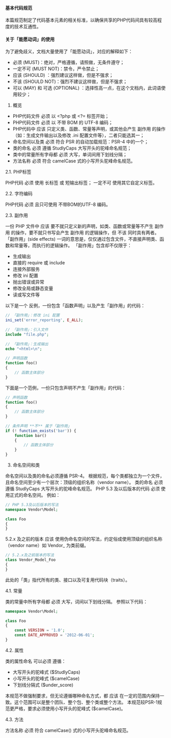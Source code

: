 #### 基本代码规范

本篇规范制定了代码基本元素的相关标准，以确保共享的PHP代码间具有较高程度的技术互通性。

#### 关于「能愿动词」的使用

为了避免歧义，文档大量使用了「能愿动词」，对应的解释如下：

* 必须 (MUST)：绝对，严格遵循，请照做，无条件遵守；
* 一定不可 (MUST NOT)：禁令，严令禁止；
* 应该 (SHOULD) ：强烈建议这样做，但是不强求；
* 不该 (SHOULD NOT)：强烈不建议这样做，但是不强求；
* 可以 (MAY) 和 可选 (OPTIONAL) ：选择性高一点，在这个文档内，此词语使用较少；

1. 概览

* PHP代码文件 必须 以 <?php 或 <?= 标签开始；
* PHP代码文件 必须 以 不带 BOM 的 UTF-8 编码；
* PHP代码中 应该 只定义类、函数、常量等声明，或其他会产生 副作用 的操作（如：生成文件输出以及修改 .ini 配置文件等），二者只能选其一；
* 命名空间以及类 必须 符合 PSR 的自动加载规范：PSR-4 中的一个；
* 类的命名 必须 遵循 StudlyCaps 大写开头的驼峰命名规范；
* 类中的常量所有字母都 必须 大写，单词间用下划线分隔；
* 方法名称 必须 符合 camelCase 式的小写开头驼峰命名规范。

2.1. PHP标签

PHP代码 必须 使用 <?php ?> 长标签 或 <?= ?> 短输出标签； 一定不可 使用其它自定义标签。

2.2. 字符编码

PHP代码 必须 且只可使用 不带BOM的UTF-8 编码。

2.3. 副作用

一份 PHP 文件中 应该 要不就只定义新的声明，如类、函数或常量等不产生 副作用 的操作，要不就只书写会产生 副作用 的逻辑操作，但 不该 同时具有两者。
「副作用」(side effects) 一词的意思是，仅仅通过包含文件，不直接声明类、函数和常量等，而执行的逻辑操作。
「副作用」包含却不仅限于：

* 生成输出
* 直接的 require 或 include
* 连接外部服务
* 修改 ini 配置
* 抛出错误或异常
* 修改全局或静态变量
* 读或写文件等

以下是一个 反例，一份包含「函数声明」以及产生「副作用」的代码：


```php
// 「副作用」：修改 ini 配置
ini_set('error_reporting', E_ALL);
 
// 「副作用」：引入文件
include "file.php";
 
// 「副作用」：生成输出
echo "<html>\n";
 
// 声明函数
function foo()
{
    // 函数主体部分
}
```

下面是一个范例，一份只包含声明不产生「副作用」的代码：

```php
// 声明函数
function foo()
{
    // 函数主体部分
}
 
// 条件声明 **不** 属于「副作用」
if (! function_exists('bar')) {
    function bar()
    {
        // 函数主体部分
    }
}
```


3. 命名空间和类

命名空间以及类的命名必须遵循 PSR-4。
根据规范，每个类都独立为一个文件，且命名空间至少有一个层次：顶级的组织名称（vendor name）。
类的命名 必须 遵循 StudlyCaps 大写开头的驼峰命名规范。
PHP 5.3 及以后版本的代码 必须 使用正式的命名空间。
例如：

```php
// PHP 5.3及以后版本的写法
namespace Vendor\Model;
 
class Foo
{
}
```

5.2.x 及之前的版本 应该 使用伪命名空间的写法，约定俗成使用顶级的组织名称（vendor name）如 Vendor_ 为类前缀。

```php
// 5.2.x及之前版本的写法
class Vendor_Model_Foo
{
}
```

此处的「类」指代所有的类、接口以及可复用代码块（traits）。

4.1. 常量

类的常量中所有字母都 必须 大写，词间以下划线分隔。
参照以下代码：

```php
namespace Vendor\Model;
 
class Foo
{
    const VERSION = '1.0';
    const DATE_APPROVED = '2012-06-01';
}
```

4.2. 属性

类的属性命名 可以必须 遵循：

* 大写开头的驼峰式 ($StudlyCaps)
* 小写开头的驼峰式 ($camelCase)
* 下划线分隔式 ($under_score)

本规范不做强制要求，但无论遵循哪种命名方式，都 应该 在一定的范围内保持一致。这个范围可以是整个团队、整个包、整个类或整个方法。
本规范较PSR-1规范更严格，要求必须使用小写开头的驼峰式 ($camelCase)。

4.3. 方法

方法名称 必须 符合 camelCase() 式的小写开头驼峰命名规范。